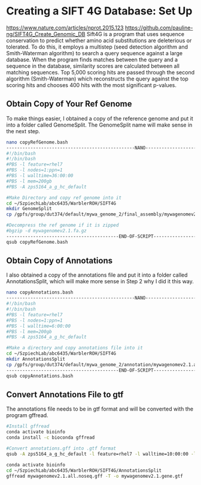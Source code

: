 # Creating a SIFT 4G Database: Set Up
https://www.nature.com/articles/nprot.2015.123
https://github.com/pauline-ng/SIFT4G_Create_Genomic_DB
Sift4G is a program that uses sequence conservation to predict whether amino acid substitutions are deleterious or tolerated. To do this, it employs a multistep (seed detection algorithm and Smith-Waterman algorithm) to search a query sequence against a large database. When the program finds matches between the query and a sequence in the database, similarity scores are calculated between all matching sequences. Top 5,000 scoring hits are  passed through the second algorithm (Smith-Waterman) which reconstructs the query against the top scoring hits and chooses 400 hits with the most significant p-values. 

## Obtain Copy of Your Ref Genome
To make things easier, I obtained a copy of the reference genome and put it into a folder called GenomeSplit. The GenomeSplit name will make sense in the next step. 
```bash
nano copyRefGenome.bash
------------------------------------------------NANO------------------------------------------------------
#!/bin/bash
#!/bin/bash
#PBS -l feature=rhel7
#PBS -l nodes=1:ppn=1
#PBS -l walltime=36:00:00
#PBS -l mem=200gb
#PBS -A zps5164_a_g_hc_default

#Make Directory and copy ref genome into it
cd ~/SzpiechLab/abc6435/WarblerROH/SIFT4G
mkdir GenomeSplit
cp /gpfs/group/dut374/default/mywa_genome_2/final_assembly/mywagenomev2.1.fa ~/SzpiechLab/abc6435/WarblerROH/SIFT4G/GenomeSplit

#Decompress the ref genome if it is zipped
#bgzip -d mywagenomev2.1.fa.gz
------------------------------------------END-OF-SCRIPT---------------------------------------------------
qsub copyRefGenome.bash

```
## Obtain Copy of Annotations 
I also obtained a copy of the annotations file and put it into a folder called AnnotationsSplit, which will make more sense in Step 2 why I did it this way.
```bash
nano copyAnnotations.bash
------------------------------------------------NANO------------------------------------------------------
#!/bin/bash
#!/bin/bash
#PBS -l feature=rhel7
#PBS -l nodes=1:ppn=1
#PBS -l walltime=6:00:00
#PBS -l mem=200gb
#PBS -A zps5164_a_g_hc_default

#Make a directory and copy annotations file into it
cd ~/SzpiechLab/abc6435/WarblerROH/SIFT4G
mkdir AnnotationsSplit 
cp /gpfs/group/dut374/default/mywa_genome_2/annotation/mywagenomev2.1.all.noseq.gff ~/SzpiechLab/abc6435/WarblerROH/SIFT4G/AnnotationsSplit
------------------------------------------END-OF-SCRIPT---------------------------------------------------
qsub copyAnnotations.bash
```
## Convert Annotations File to gtf
The annotations file needs to be in gtf format and will be converted with the program gffread.

```bash
#Install gffread
conda activate bioinfo 
conda install -c bioconda gffread

#Convert annotations.gff into .gtf format
qsub -A zps5164_a_g_hc_default -l feature=rhel7 -l walltime=10:00:00 -l nodes=1:ppn=1 -l mem=100gb -I 

conda activate bioinfo
cd ~/SzpiechLab/abc6435/WarblerROH/SIFT4G/AnnotationsSplit 
gffread mywagenomev2.1.all.noseq.gff -T -o mywagenomev2.1.gene.gtf
```
